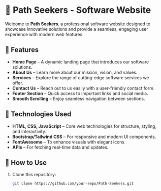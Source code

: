 # 🌟 Path Seekers - Software Website

Welcome to **Path Seekers**, a professional software website designed to showcase innovative solutions and provide a seamless, engaging user experience with modern web features.

## 📌 Features
- **Home Page** – A dynamic landing page that introduces our software solutions.
- **About Us** – Learn more about our mission, vision, and values.
- **Services** – Explore the range of cutting-edge software services we offer.
- **Contact Us** – Reach out to us easily with a user-friendly contact form.
- **Footer Section** – Quick access to important links and social media.
- **Smooth Scrolling** – Enjoy seamless navigation between sections.

## 🚀 Technologies Used
- **HTML, CSS, JavaScript** – Core web technologies for structure, styling, and interactivity.
- **Bootstrap/Tailwind CSS** – For responsive and modern UI components.
- **FontAwesome** – To enhance visuals with elegant icons.
- **APIs** – For fetching real-time data and updates.

## 🎯 How to Use
1. Clone this repository:
   ```bash
   git clone https://github.com/your-repo/Path-Seekers.git
